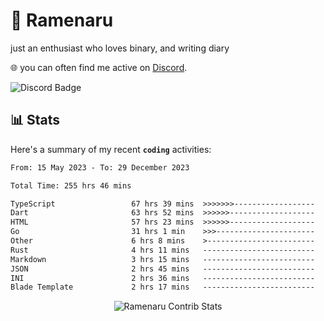 # 🍜 Ramenaru
just an enthusiast who loves binary, and writing diary

🌐 you can often find me active on [Discord](https://discordapp.com/users/503291004200157185).

![Discord Badge](https://dcbadge.vercel.app/api/shield/503291004200157185)

## 📊 Stats

Here's a summary of my recent **`coding`** activities:

<!--START_SECTION:waka-->

```txt
From: 15 May 2023 - To: 29 December 2023

Total Time: 255 hrs 46 mins

TypeScript                 67 hrs 39 mins  >>>>>>>------------------   26.45 %
Dart                       63 hrs 52 mins  >>>>>>-------------------   24.97 %
HTML                       57 hrs 23 mins  >>>>>>-------------------   22.44 %
Go                         31 hrs 1 min    >>>----------------------   12.13 %
Other                      6 hrs 8 mins    >------------------------   02.40 %
Rust                       4 hrs 11 mins   -------------------------   01.64 %
Markdown                   3 hrs 15 mins   -------------------------   01.28 %
JSON                       2 hrs 45 mins   -------------------------   01.08 %
INI                        2 hrs 36 mins   -------------------------   01.02 %
Blade Template             2 hrs 17 mins   -------------------------   00.90 %
```

<!--END_SECTION:waka-->

<div style="text-align: center;">
   <img align="center" src="https://github-readme-streak-stats.herokuapp.com/?user=Ramenaru&theme=dark&card_width=520" alt="Ramenaru Contrib Stats" />
</div>



